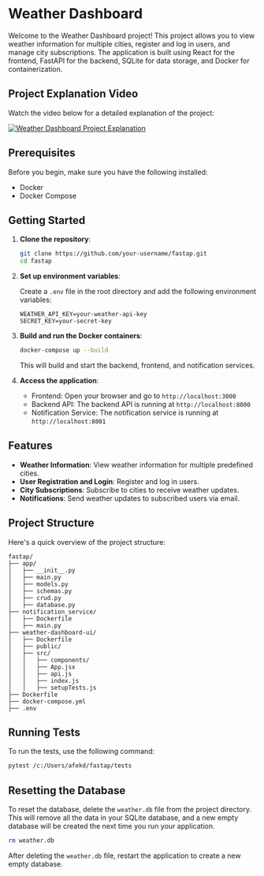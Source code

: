 # Weather Dashboard

Welcome to the Weather Dashboard project! This project allows you to view weather information for multiple cities, register and log in users, and manage city subscriptions. The application is built using React for the frontend, FastAPI for the backend, SQLite for data storage, and Docker for containerization.

## Project Explanation Video

Watch the video below for a detailed explanation of the project:

[![Weather Dashboard Project Explanation](https://img.youtube.com/vi/XvtxC01EsYk/0.jpg)](https://youtu.be/XvtxC01EsYk)

## Prerequisites

Before you begin, make sure you have the following installed:

- Docker
- Docker Compose

## Getting Started

1. **Clone the repository**:

   ```bash
   git clone https://github.com/your-username/fastap.git
   cd fastap
   ```

2. **Set up environment variables**:

   Create a `.env` file in the root directory and add the following environment variables:

   ```env
   WEATHER_API_KEY=your-weather-api-key
   SECRET_KEY=your-secret-key
   ```

3. **Build and run the Docker containers**:

   ```bash
   docker-compose up --build
   ```

   This will build and start the backend, frontend, and notification services.

4. **Access the application**:

   - Frontend: Open your browser and go to `http://localhost:3000`
   - Backend API: The backend API is running at `http://localhost:8000`
   - Notification Service: The notification service is running at `http://localhost:8001`

## Features

- **Weather Information**: View weather information for multiple predefined cities.
- **User Registration and Login**: Register and log in users.
- **City Subscriptions**: Subscribe to cities to receive weather updates.
- **Notifications**: Send weather updates to subscribed users via email.

## Project Structure

Here's a quick overview of the project structure:

```
fastap/
├── app/
│   ├── __init__.py
│   ├── main.py
│   ├── models.py
│   ├── schemas.py
│   ├── crud.py
│   ├── database.py
├── notification_service/
│   ├── Dockerfile
│   ├── main.py
├── weather-dashboard-ui/
│   ├── Dockerfile
│   ├── public/
│   ├── src/
│   │   ├── components/
│   │   ├── App.jsx
│   │   ├── api.js
│   │   ├── index.js
│   │   ├── setupTests.js
├── Dockerfile
├── docker-compose.yml
├── .env
```

## Running Tests

To run the tests, use the following command:

```bash
pytest /c:/Users/afekd/fastap/tests
```

## Resetting the Database

To reset the database, delete the `weather.db` file from the project directory. This will remove all the data in your SQLite database, and a new empty database will be created the next time you run your application.

```bash
rm weather.db
```

After deleting the `weather.db` file, restart the application to create a new empty database.
